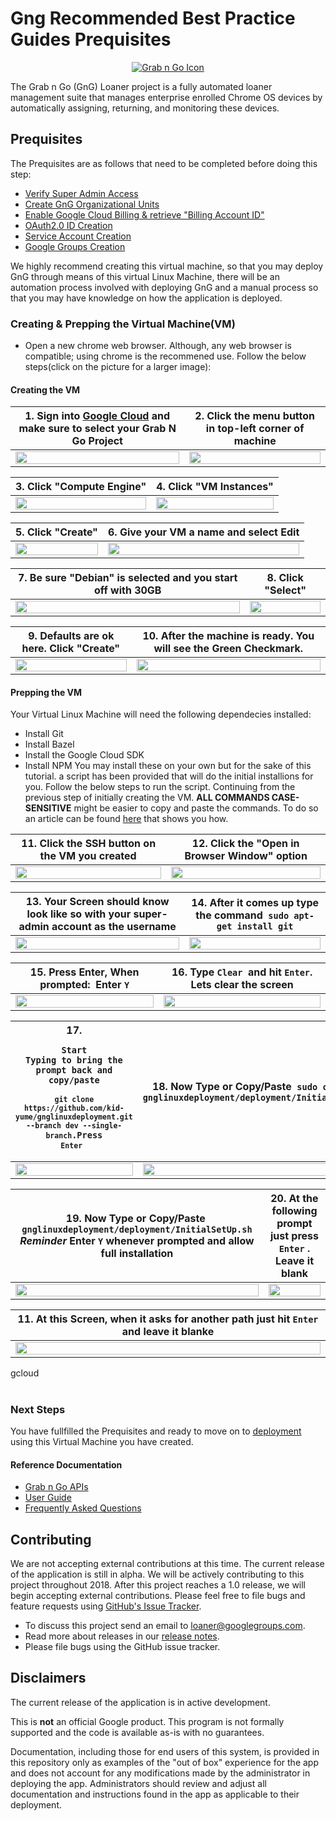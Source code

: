 <!-- mdformat off(GitHub header) -->
Gng Recommended Best Practice Guides Prequisites
======
<!-- mdformat on -->

<p align="center">
  <a href="#grabngo--">
    <img src="https://storage.googleapis.com/gngloaners/gnglogo.png" alt="Grab n Go Icon" />
  </a>
</p>

The Grab n Go (GnG) Loaner project is a fully automated loaner management suite
that manages enterprise enrolled Chrome OS devices by automatically assigning,
returning, and monitoring these devices.


## Prequisites

The Prequisites are as follows that need to be completed before doing this step: 
*	[Verify Super Admin Access](https://github.com/kid-yume/gnglinuxdeployment/tree/dev/docs/deployment/prerequisites/verifysuperadminaccess)
*	[Create GnG Organizational Units](https://github.com/kid-yume/gnglinuxdeployment/tree/dev/docs/deployment/prerequisites/organizationalunits)
*	[Enable Google Cloud Billing & retrieve "Billing Account ID"](https://github.com/kid-yume/gnglinuxdeployment/tree/dev/docs/deployment/prerequisites/billingaccountid)
*	[OAuth2.0 ID Creation](https://github.com/kid-yume/gnglinuxdeployment/tree/dev/docs/deployment/prerequisites/oauthid)
*	[Service Account Creation](https://github.com/kid-yume/gnglinuxdeployment/tree/dev/docs/deployment/prerequisites/serviceaccountcreation)
*	[Google Groups Creation](https://github.com/kid-yume/gnglinuxdeployment/tree/dev/docs/deployment/prerequisites/googlegroupcreation)


We highly recommend creating this virtual machine, so that you may deploy GnG through means of this 
virtual Linux Machine, there will be an automation process involved with deploying GnG and a manual 
process so that you may have knowledge on how the application is deployed. 


### Creating & Prepping the Virtual Machine(VM)
*	Open a new chrome web browser. Although, any web browser is compatible; using chrome is the recommened use. 
Follow the below steps(click on the picture for a larger image):

#### Creating the VM


**1.**	Sign into [Google Cloud](https://console.cloud.google.com) and make sure to select your Grab N Go Project       |**2.**  Click the menu button in top-left corner of machine
:-------------------------:|:-------------------------:
 <a href="http://bit.ly/2SKdGib"><img src="http://bit.ly/2tPSBbX" style="width:100%"/></a> |  <a href="http://bit.ly/2XGwJxA"><img src="http://bit.ly/2C5G6NP" style="width:100%"/></a>
 
 
**3.**	Click "Compute Engine"        |**4.**  Click "VM Instances"
:-------------------------:|:-------------------------:
<a href="http://bit.ly/2NJ6BNT"><img src="http://bit.ly/2C8f6gG" style="width:100%"/></a> |  <a href="http://bit.ly/2EO54mR"><img src="http://bit.ly/2XD1C5I" style="width:100%"/></a>


**5.**	Click "Create"         |**6.**  Give your VM a name and select Edit 
:-------------------------:|:-------------------------:
<a href="http://bit.ly/2IUw8om"><img src="http://bit.ly/2Ez3TX9" style="width:100%"/></a> |  <a href="http://bit.ly/2NIs4X1"><img src="http://bit.ly/2C7KTOX" style="width:100%"/></a>


**7.**	Be sure "Debian" is selected and you start off with 30GB         |**8.**  Click "Select"
:-------------------------:|:-------------------------:
<a href="http://bit.ly/2HfdbdD"><img src="http://bit.ly/2VAzZbH" style="width:100%"/></a> |  <a href="http://bit.ly/2tRKFH2"><img src="http://bit.ly/2NHipA2" style="width:100%"/></a> 



**9.**	Defaults are ok here. Click "Create"         |**10.**  After the machine is ready. You will see the Green Checkmark. 
:-------------------------:|:-------------------------:
<a href="http://bit.ly/2EFTYiC"><img src="http://bit.ly/2tSTalb" style="width:100%"/></a> |  <a href="http://bit.ly/2EOtTiz"><img src="http://bit.ly/2tSAiTz" style="width:100%"/></a> 



#### Prepping the VM
Your Virtual Linux Machine will need the following dependecies installed:
-   Install Git
-   Install Bazel
-   Install the Google Cloud SDK
-   Install NPM
You may install these on your own but for the sake of this tutorial. a script has been provided that 
will do the initial installions for you. Follow the below steps to run the script. Continuing from 
the previous step of initially creating the VM. **ALL COMMANDS CASE-SENSITIVE** might be easier to 
copy and paste the commands. To do so an article can be found [here](https://cloud.google.com/compute/docs/ssh-in-browser?hl=en#copypaste)
that shows you how. 

**11.**	Click the SSH button on the VM you created    |**12.**  Click the "Open in Browser Window" option
:-------------------------:|:-------------------------:
 <a href="http://bit.ly/2XIsrpr"><img src="http://bit.ly/2UrOuP1" style="width:100%"/></a>  | <a href="http://bit.ly/2UsV33I"><img src="http://bit.ly/2tV1CQT" style="width:100%"/></a> 
 
**13.**	Your Screen should know look like so with your super-admin account as the username       |**14.**  After it comes up type the command&nbsp; `sudo apt-get install git` 
:-------------------------:|:-------------------------:
<a href="http://bit.ly/2XMBdm4"><img src="http://bit.ly/2EObi4X" style="width:100%"/></a> |  <a href="http://bit.ly/2EJtexG"><img src="http://bit.ly/2C9z3E4" style="width:100%"/></a>


**15.**	Press Enter, When prompted:&nbsp; Enter `Y`       |**16.**  Type `Clear`&nbsp; and hit <kbd>`Enter`</kbd>. Lets clear the screen
:-------------------------:|:-------------------------:
<a href="http://bit.ly/2XNJYfC"><img src="http://bit.ly/2H8YhXo" style="width:100%"/></a> |  <a href="http://bit.ly/2TvFQ5O"><img src="http://bit.ly/2HmBUNc" style="width:100%"/></a>


**17.**	<code><p>Start Typing to bring the prompt back and copy/paste<br> `git clone https://github.com/kid-yume/gnglinuxdeployment.git --branch dev --single-branch`.Press <kbd>`Enter`</kbd>  </p></code>      |**18.**  Now Type or Copy/Paste&nbsp; `sudo chmod +x gnglinuxdeployment/deployment/InitialSetUp.sh`
:-------------------------:|:-------------------------:
<a href="http://bit.ly/2NNDlW6"><img src="http://bit.ly/2H9JFqp" style="width:100%"/></a> |  <a href="http://bit.ly/2EOA3xF"><img src="http://bit.ly/2IZBGy3" style="width:100%"/></a>



**19.**	Now Type or Copy/Paste&nbsp; `gnglinuxdeployment/deployment/InitialSetUp.sh`  *Reminder* Enter `Y` whenever prompted and allow full installation      |**20.**  At the following prompt just press <kbd>`Enter`</kbd> . Leave it blank
:-------------------------:|:-------------------------:
<a href="http://bit.ly/2tVjpYl"><img src="http://bit.ly/2VNftF4" style="width:100%"/></a> |  <a href="http://bit.ly/2HdR1JR"><img src="http://bit.ly/2XNKIBq" style="width:100%"/></a> 




**11.**	At this Screen, when it asks for another path just hit <kbd>`Enter`</kbd>  and leave it blanke    |
:-------------------------:|
<a href="http://bit.ly/2Hd37So"><img src="http://bit.ly/2Hd37So" style="width:100%"/></a> | 



gcloud<br></br>

### Next Steps
You have fullfilled the Prequisites and ready to move on to
[deployment](https://github.com/kid-yume/gnglinuxdeployment/tree/dev/docs/deployment/mac-linux) 
using this Virtual Machine you have created. 

#### Reference Documentation

-   [Grab n Go APIs](docs/gng_apis.md)
-   [User Guide](docs/user_guide.md)
-   [Frequently Asked
    Questions](docs/faq.md)

## Contributing

We are not accepting external contributions at this time. The current release of
the application is still in alpha. We will be actively contributing to this
project throughout 2018. After this project reaches a 1.0 release, we will begin
accepting external contributions. Please feel free to file bugs and feature
requests using [GitHub's Issue
Tracker](https://github.com/google/loaner/issues).

* To discuss this project send an email to loaner@googlegroups.com.
* Read more about releases in our [release notes](docs/release_notes.md).
* Please file bugs using the GitHub issue tracker.


## Disclaimers

The current release of the application is in active development.

This is **not** an official Google product. This program is not formally
supported and the code is available as-is with no guarantees.

Documentation, including those for end users of this system, is provided in this
repository only as examples of the "out of box" experience for the app and does
not account for any modifications made by the administrator in deploying the
app. Administrators should review and adjust all documentation and instructions
found in the app as applicable to their deployment.

